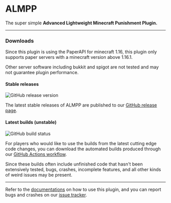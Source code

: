 # ALMPP

The super simple **Advanced Lightweight Minecraft Punishment Plugin.**

---

### Downloads

Since this plugin is using the PaperAPI for minecraft 1.16, this plugin only supports paper servers with a minecraft version above 1.16.1.

Other server software including bukkit and spigot are not tested and may not guarantee plugin performance.

#### Stable releases

![GitHub release version](https://img.shields.io/github/v/release/coadon/ALMPP)

The latest stable releases of ALMPP are published to our [GitHub release page](https://github.com/coadon/ALMPP/releases).

#### Latest builds (unstable)

![GitHub build status](https://img.shields.io/github/workflow/status/coadon/ALMPP/gradle-ci/master)

For players who would like to use the builds from the latest cutting edge code changes, 
you can download the automated builds produced through our [GitHub Actions workflow](https://github.com/coadon/ALMPP/actions/workflows/gradle.yml).

Since these builds often include unfinished code that hasn't been extensively tested, bugs, crashes, incomplete features, and all other kinds of weird issues may be present.

---

Refer to the [documentations](https://github.com/Coadon/ALMPP/wiki) on how to use this plugin, and you can report bugs and crashes on our [issue tracker](https://github.com/Coadon/ALMPP/issues/new/choose).